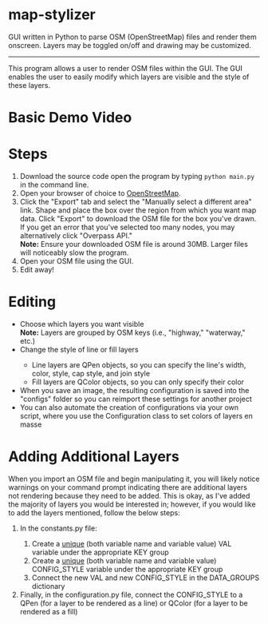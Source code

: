 # map-stylizer
GUI written in Python to parse OSM (OpenStreetMap) files and render them onscreen. Layers may be toggled on/off and drawing may be customized.
<hr>
<p>This program allows a user to render OSM files within the GUI. The GUI enables the user to easily modify which layers are visible and the style of these layers.</p>
<h1>Basic Demo Video</h1>
<h1>Steps</h1>
<ol>
  <li>Download the source code open the program by typing <code>python main.py</code> in the command line.</li>
  <li>Open your browser of choice to <a href="https://www.openstreetmap.org/">OpenStreetMap</a>.</li>
  <li>Click the "Export" tab and select the "Manually select a different area" link. Shape and place the box over the region from which you want map data. Click "Export" to download the OSM file for the box you've drawn. If you get an error that you've selected too many nodes, you may alternatively click "Overpass API."<br><b>Note:</b> Ensure your downloaded OSM file is around 30MB. Larger files will noticeably slow the program.</li>
  <li>Open your OSM file using the GUI.</li>
  <li>Edit away!</li>
</ol>
<h1>Editing</h1>
<ul>
  <li>Choose which layers you want visible<br><b>Note:</b> Layers are grouped by OSM keys (i.e., "highway," "waterway," etc.)</li>
  <li>Change the style of line or fill layers</li>
  <ul>
    <li>Line layers are QPen objects, so you can specify the line's width, color, style, cap style, and join style</li>
    <li>Fill layers are QColor objects, so you can only specify their color</li>
  </ul>
  <li>When you save an image, the resulting configuration is saved into the "configs" folder so you can reimport these settings for another project</li>
  <li>You can also automate the creation of configurations via your own script, where you use the Configuration class to set colors of layers en masse
</ul>
<h1>Adding Additional Layers</h1>
<p>When you import an OSM file and begin manipulating it, you will likely notice warnings on your command prompt indicating there are additional layers not rendering because they need to be added. This is okay, as I've added the majority of layers you would be interested in; however, if you would like to add the layers mentioned, follow the below steps:</p>
<ol>
  <li>In the constants.py file:</li>
  <ol>
    <li>Create a <u>unique</u> (both variable name and variable value) VAL variable under the appropriate KEY group</li>
    <li>Create a <u>unique</u> (both variable name and variable value) CONFIG_STYLE variable under the appropriate KEY group</li>
    <li>Connect the new VAL and new CONFIG_STYLE in the DATA_GROUPS dictionary</li>
  </ol>
  <li>Finally, in the configuration.py file, connect the CONFIG_STYLE to a QPen (for a layer to be rendered as a line) or QColor (for a layer to be rendered as a fill)</li>
</ol>
